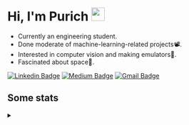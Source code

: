 <h1 align="left">Hi, I'm Purich
<img src="https://media.giphy.com/media/hvRJCLFzcasrR4ia7z/giphy.gif" width="30px"/></h1>

* Currently an engineering student.
* Done moderate of machine-learning-related projects:film_projector:.
* Interested in computer vision and making emulators:space_invader:.
* Fascinated about space:milky_way:.

[![Linkedin Badge](https://img.shields.io/badge/-Purich-blue?style=flat-square&logo=Linkedin&logoColor=white&link=https://www.linkedin.com/in/purich-siritip-16b3b3255/)](https://www.linkedin.com/in/purich-siritip-16b3b3255) [![Medium Badge](https://img.shields.io/badge/-@purich-gray?style=flat-square&labelColor=000000&logo=Medium&link=https://medium.com/@phuritsiritip)](https://medium.com/@phuritsiritip)
[![Gmail Badge](https://img.shields.io/badge/-mark.phurit@gmail.com-c14438?style=flat-square&logo=Gmail&logoColor=white&link=mailto:mark.phurit@gmail.com)](mailto:mark.phurit@gmail.com)

## Some stats

<details>
  <summary></summary>
  
  <!--START_SECTION:waka-->
**I'm an Early 🐤** 

```text
🌞 Morning                184 commits         ███████░░░░░░░░░░░░░░░░░░   29.25 % 
🌆 Daytime                197 commits         ████████░░░░░░░░░░░░░░░░░   31.32 % 
🌃 Evening                206 commits         ████████░░░░░░░░░░░░░░░░░   32.75 % 
🌙 Night                  42 commits          ██░░░░░░░░░░░░░░░░░░░░░░░   06.68 % 
```


📊 **This Week I Spent My Time On** 

```text
💬 Programming Languages: 
Python                   35 mins             ████████████████████████░   97.70 % 
Text                     0 secs              █░░░░░░░░░░░░░░░░░░░░░░░░   02.30 % 

🐱‍💻 Projects: 
tmp                      36 mins             █████████████████████████   100.00 % 
```


<!--END_SECTION:waka-->

  <!--START_SECTION:waka-simple-->

```text
From: 19 January 2023 - To: 09 April 2023

Total Time: 27 hrs 33 mins

Python       23 hrs 49 mins  █████████████████████▓░░░   86.44 %
C++          1 hr 38 mins    █▒░░░░░░░░░░░░░░░░░░░░░░░   05.95 %
YAML         50 mins         ▓░░░░░░░░░░░░░░░░░░░░░░░░   03.06 %
Markdown     32 mins         ▒░░░░░░░░░░░░░░░░░░░░░░░░   01.98 %
Git Config   8 mins          ░░░░░░░░░░░░░░░░░░░░░░░░░   00.51 %
Other        7 mins          ░░░░░░░░░░░░░░░░░░░░░░░░░   00.43 %
```

<!--END_SECTION:waka-simple-->

  <!--![Anurag's GitHub stats](https://github-readme-stats.vercel.app/api?username=vikimark&show_icons=true&theme=gruvbox_light)-->
  
</details>

<!--
**vikimark/vikimark** is a ✨ _special_ ✨ repository because its `README.md` (this file) appears on your GitHub profile.

Here are some ideas to get you started:

- 🔭 I’m currently working on ...
- 🌱 I’m currently learning ...
- 👯 I’m looking to collaborate on ...
- 🤔 I’m looking for help with ...
- 💬 Ask me about ...
- 📫 How to reach me: ...
- 😄 Pronouns: ...
- ⚡ Fun fact: ...
-->
